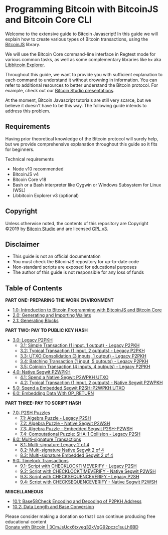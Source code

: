 # Programming Bitcoin with BitcoinJS and Bitcoin Core CLI

Welcome to the extensive guide to Bitcoin Javascript! In this guide we will explain how to create various types of Bitcoin transactions, using the [BitcoinJS](https://github.com/bitcoinjs/bitcoinjs-lib) library.

We will use the Bitcoin Core command-line interface in Regtest mode for various common tasks, as well as some complementary libraries like `bx` aka [Libbitcoin Explorer](https://github.com/libbitcoin/libbitcoin-explorer).

Throughout this guide, we want to provide you with sufficient explanation to each command to understand it without drowning in information. You can refer to additional resources to better understand the Bitcoin protocol. For example, check out our [Bitcoin Studio presentations](https://www.bitcoin-studio.com/resources).

At the moment, Bitcoin Javascript tutorials are still very scarce, but we believe it doesn't have to be this way. The following guide intends to address this problem.

## Requirements

Having prior theoretical knowledge of the Bitcoin protocol will surely help, but we provide comprehensive explanation throughout this guide so it fits for beginners.

Technical requirements

* Node v10 recommended
* BitcoinJS v4
* Bitcoin Core v18
* Bash or a Bash interpreter like Cygwin or Windows Subsystem for Linux \(WSL\)
* Libbitcoin Explorer v3 \(optional\)

## Copyright

Unless otherwise noted, the contents of this repository are Copyright ©2019 by [Bitcoin Studio](https://www.bitcoin-studio.com) and are licensed [GPL v3](https://github.com/bitcoin-studio/Bitcoin-Programming-with-BitcoinJS/tree/6c8ace0ed31d9a8cd758f195dd2d583e5b208cde/LICENSE/README.md).

## Disclaimer

* This guide is not an official documentation
* You must check the BitcoinJS repository for up-to-date code
* Non-standard scripts are exposed for educational purposes
* The author of this guide is not responsible for any loss of funds 

## Table of Contents

**PART ONE: PREPARING THE WORK ENVIRONMENT**

* [1.0: Introduction to Bitcoin Programming with BitcoinJS and Bitcoin Core](01_0_introduction_bitcoin_programming.md)
* [2.0: Generating and Importing Wallets](02_0_generating_and_importing_wallets.md)
* [2.1: Generating Blocks](02_1_generating_blocks.md)

**PART TWO: PAY TO PUBLIC KEY HASH**

* [3.0: Legacy P2PKH](03_0_p2pkh/)
  * [3.1: Simple Transaction \(1 input, 1 output\) - Legacy P2PKH](03_0_p2pkh/03_1_p2pkh_simple_tx_1_1.md)
  * [3.2: Typical Transaction \(1 input, 2 outputs\) - Legacy P2PKH](03_0_p2pkh/03_2_p2pkh_typical_tx_1_2.md)
  * [3.3: UTXO Consolidation \(3 inputs, 1 output\) - Legacy P2PKH](03_0_p2pkh/03_3_p2pkh_utxo_consolidation_3_1.md)   
  * [3.4: Batching Transaction \(1 input, 5 outputs\) - Legacy P2PKH](03_0_p2pkh/03_4_p2pkh_batching_tx_1_5.md)   
  * [3.5: Coinjoin Transaction \(4 inputs, 4 outputs\) - Legacy P2PKH](03_0_p2pkh/03_5_p2pkh_coinjoin_tx_4_4.md)
* [4.0: Native Segwit P2WPKH](04_0_p2wpkh/)
  * [4.1: Spend a Native Segwit P2WPKH UTXO](04_0_p2wpkh/04_1_p2wpkh_spend_1_1.md)
  * [4.2: Typical Transaction \(1 input, 2 outputs\) - Native Segwit P2WPKH](04_0_p2wpkh/04_2_p2wpkh_typical_tx_1_2.md)
* [5.0: Spend a Embedded Segwit P2SH-P2WPKH UTXO](05_0_p2sh_p2wpkh_spend_1_1.md)
* [6.0: Embedding Data With OP\_RETURN](06_0_embedding_data_op_return.md)

**PART THREE: PAY TO SCRIPT HASH**

* [7.0: P2SH Puzzles](07_0_bitcoin_script_puzzles/)
  * [7.1: Algebra Puzzle - Legacy P2SH](07_0_bitcoin_script_puzzles/07_1_p2sh_algebra_puzzle.md)
  * [7.2: Algebra Puzzle - Native Segwit P2WSH](07_0_bitcoin_script_puzzles/07_2_p2wsh_algebra_puzzle.md)
  * [7.3: Algebra Puzzle - Embedded Segwit P2SH-P2WSH](07_0_bitcoin_script_puzzles/07_3_p2sh_p2wsh_algebra_puzzle.md)
  * [7.4: Computational Puzzle: SHA-1 Collision - Legacy P2SH](07_0_bitcoin_script_puzzles/07_4_p2sh_computational_puzzle_sha-1_collision.md)
* [8.0: Multi-signature Transactions](08_0_multisig_transactions/)
  * [8.1: Multi-signature Legacy 2 of 4](08_0_multisig_transactions/08_1_multisig_p2sh_2_4.md)
  * [8.2: Multi-signature Native Segwit 2 of 4](08_0_multisig_transactions/08_2_multisig_p2wsh_p2ms_2_4.md)
  * [8.3: Multi-signature Embedded Segwit 2 of 4](08_0_multisig_transactions/08_3_multisig_p2sh_p2wsh_p2ms_2_4.md)
* [9.0: Timelock Transactions](09_0_timelock_transactions/)
  * [9.1: Script with CHECKLOCKTIMEVERIFY - Legacy P2SH](09_0_timelock_transactions/09_1_p2sh_cltv.md)
  * [9.2: Script with CHECKLOCKTIMEVERIFY - Native Segwit P2WSH](09_0_timelock_transactions/09_2_p2wsh_cltv.md)
  * [9.3: Script with CHECKSEQUENCEVERIFY - Legacy P2SH](09_0_timelock_transactions/09_3_p2sh_csv.md)
  * [9.4: Script with CHECKSEQUENCEVERIFY - Native Segwit P2WSH](09_0_timelock_transactions/09_4_p2wsh_csv.md)

**MISCELLANEOUS**

* [10.1: Base58Check Encoding and Decoding of P2PKH Address](10_1_base58check_address_encoding.md)
* [10.2: Data Length and Base Conversion](10_2_data_length_base_conversion.md)

Please consider making a donation so that I can continue producing free educational content   
 [Donate with Bitcoin \| 3CmJsUcx6txveq32kVqG92pczc1suLh6BD](https://github.com/bitcoin-studio/Bitcoin-Programming-with-BitcoinJS/tree/6c8ace0ed31d9a8cd758f195dd2d583e5b208cde/bitcoin_donation.png)

